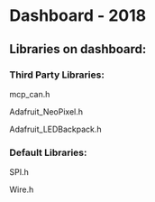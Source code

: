 # Dashboard - 2018

## Libraries on dashboard:

   ### Third Party Libraries:
   mcp_can.h

   Adafruit_NeoPixel.h

   Adafruit_LEDBackpack.h



   ### Default Libraries:
   SPI.h

   Wire.h
